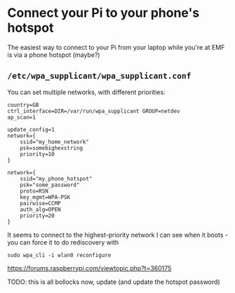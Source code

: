 # Connect your Pi to your phone's hotspot

The easiest way to connect to your Pi from your laptop while you're at EMF is via a phone hotspot (maybe?)

## `/etc/wpa_supplicant/wpa_supplicant.conf`

You can set multiple networks, with different priorities:

```
country=GB
ctrl_interface=DIR=/var/run/wpa_supplicant GROUP=netdev
ap_scan=1

update_config=1
network={
	ssid="my_home_network"
	psk=somebighexstring
	priority=10
}

network={
	ssid="my_phone_hotspot"
	psk="some_password"
	proto=RSN
	key_mgmt=WPA-PSK
	pairwise=CCMP
	auth_alg=OPEN
	priority=20
}
```

It seems to connect to the highest-priority network I can see when it boots - you can force it to do rediscovery with

```
sudo wpa_cli -i wlan0 reconfigure
```

https://forums.raspberrypi.com/viewtopic.php?t=360175

TODO: this is all bollocks now, update (and update the hotspot password)